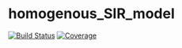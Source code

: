 # homogenous_SIR_model

[![Build Status](https://github.com/RipZyzz2011/homogenous_SIR_model.jl/actions/workflows/CI.yml/badge.svg?branch=master)](https://github.com/RipZyzz2011/homogenous_SIR_model.jl/actions/workflows/CI.yml?query=branch%3Amaster)
[![Coverage](https://codecov.io/gh/RipZyzz2011/homogenous_SIR_model.jl/branch/master/graph/badge.svg)](https://codecov.io/gh/RipZyzz2011/homogenous_SIR_model.jl)
